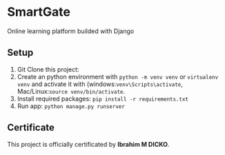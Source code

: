 # SmartGate
Online learning platform builded with Django

## Setup
1. Git Clone this project: 
2. Create an python environment with ```python -m venv venv``` or ```virtualenv venv``` and activate it with (windows:```venv\Scripts\activate```, Mac/Linux:```source venv/bin/activate```.
3. Install required packages: ``` pip install -r requirements.txt ```
4. Run app: ``` python manage.py runserver ```

## Certificate
This project is officially certificated by **Ibrahim M DICKO**.
